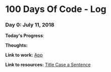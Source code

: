 # 100 Days Of Code - Log

### Day 0: July 11, 2018

**Today's Progress**: 

**Thoughts:** 

**Link to work:** [App](http://www.example.com)

**Link to resources:** [Title Case a Sentence](https://www.freecodecamp.com/challenges/title-case-a-sentence)

